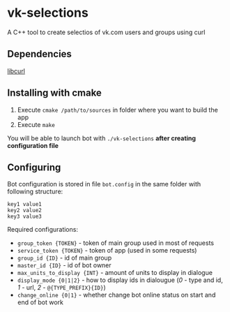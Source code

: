 # vk-selections
A C++ tool to create selectios of vk.com users and groups using curl


## Dependencies
[libcurl](https://curl.haxx.se/libcurl/)


## Installing with cmake
1. Execute `cmake /path/to/sources` in folder where you want to build the app
2. Execute `make`

You will be able to launch bot with `./vk-selections` **after creating configuration file**


## Configuring
Bot configuration is stored in file `bot.config` in the same folder with following structure:

`key1 value1`  
`key2 value2`  
`key3 value3`

Required configurations:
* `group_token {TOKEN}` - token of main group used in most of requests
* `service_token {TOKEN}` - token of app (used in some requests)
* `group_id {ID}` - id of main group
* `master_id {ID}` - id of bot owner
* `max_units_to_display {INT}` - amount of units to display in dialogue
* `display_mode {0|1|2}` - how to display ids in dialougue (*0* - type and id, *1* - url, *2* - `@{TYPE_PREFIX}{ID}`)
* `change_online {0|1}` - whether change bot online status on start and end of bot work
